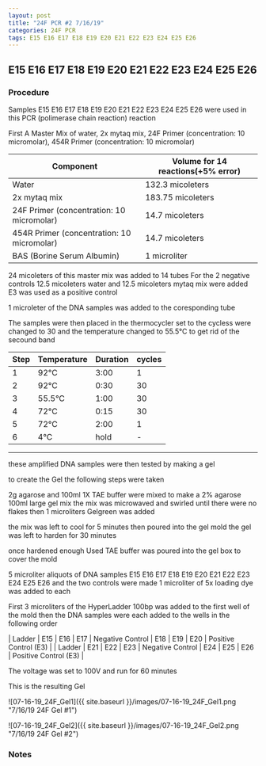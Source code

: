 ```yaml
---
layout: post
title: "24F PCR #2 7/16/19"
categories: 24F PCR
tags: E15 E16 E17 E18 E19 E20 E21 E22 E23 E24 E25 E26 
---
```


##  E15 E16 E17 E18 E19 E20 E21 E22 E23 E24 E25 E26

### Procedure

Samples E15 E16 E17 E18 E19 E20 E21 E22 E23 E24 E25 E26 were used in this PCR (polimerase chain reaction) reaction 

First A Master Mix of water, 2x mytaq mix, 24F Primer (concentration: 10 micromolar), 454R Primer (concentration: 10 micromolar)


|Component| Volume for 14 reactions(+5% error)|
|---------|---------------------------|
|Water| 132.3 micoleters|
|2x mytaq mix| 183.75 micoleters|
|24F Primer (concentration: 10 micromolar)| 14.7 micoleters|
|454R Primer (concentration: 10 micromolar)| 14.7 micoleters|
|BAS (Borine Serum Albumin)| 1 microliter|

24 micoleters of this master mix was added to 14 tubes 
For the 2 negative controls 12.5 micoleters water and 12.5 micoleters mytaq mix were added
E3 was used as a positive control

1 microleter of the DNA samples was added to the coresponding tube

The samples were then placed in the thermocycler set to 
the cycless were changed to 30 and the temperature changed to 55.5°C to get rid of the secound band

|Step|Temperature|Duration|cycles|
|----|-------|--------|-------|
|1|92°C|3:00|1|
|2|92°C|0:30|30|
|3|55.5°C|1:00|30|
|4|72°C|0:15|30|
|5|72°C|2:00|1|
|6|4°C|hold|-|

___________

these amplified DNA samples were then tested by making a gel

to create the Gel the following steps were taken 

2g agarose and 100ml 1X TAE buffer were mixed to make a 2% agarose 100ml large gel mix 
the mix was microwaved and swirled until there were no flakes 
then 1 microliters Gelgreen was added

the mix was left to cool for 5 minutes then poured into the gel mold
the gel was left to harden for 30 minutes 

once hardened enough Used TAE buffer was poured into the gel box to cover the mold

5 microliter aliquots of DNA samples  E15 E16 E17 E18 E19 E20 E21 E22 E23 E24 E25 E26 and the two controls were made 
1 microliter of 5x loading dye was added to each

First 3 microliters of the HyperLadder 100bp was added to the first well of the mold 
then the DNA samples were each added to the wells in the following order 

| Ladder | E15 | E16 | E17 | Negative Control | E18 | E19 | E20 | Positive Control (E3) |
| Ladder | E21 | E22 | E23 | Negative Control | E24 | E25 | E26 | Positive Control (E3) |

The voltage was set to 100V and run for 60 minutes


This is the resulting Gel

![07-16-19_24F_Gel1]({{ site.baseurl }}/images/07-16-19_24F_Gel1.png "7/16/19 24F Gel #1")

![07-16-19_24F_Gel2]({{ site.baseurl }}/images/07-16-19_24F_Gel2.png "7/16/19 24F Gel #2")


### Notes
